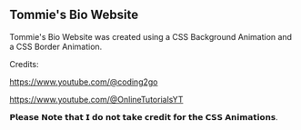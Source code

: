 ## Tommie's Bio Website

Tommie's Bio Website was created using a CSS Background Animation and a CSS Border Animation. 

Credits:

https://www.youtube.com/@coding2go

https://www.youtube.com/@OnlineTutorialsYT

𝗣𝗹𝗲𝗮𝘀𝗲 𝗡𝗼𝘁𝗲 𝘁𝗵𝗮𝘁 𝗜 𝗱𝗼 𝗻𝗼𝘁 𝘁𝗮𝗸𝗲 𝗰𝗿𝗲𝗱𝗶𝘁 𝗳𝗼𝗿 𝘁𝗵𝗲 𝗖𝗦𝗦 𝗔𝗻𝗶𝗺𝗮𝘁𝗶𝗼𝗻𝘀.

 

   
    

